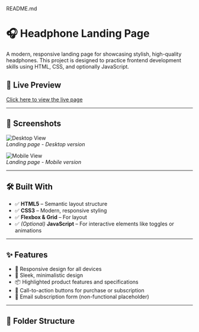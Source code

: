 README.md
# 🎧 Headphone Landing Page

A modern, responsive landing page for showcasing stylish, high-quality headphones. This project is designed to practice frontend development skills using HTML, CSS, and optionally JavaScript.

## 🚀 Live Preview

[Click here to view the live page](#) 

---

## 📸 Screenshots

![Desktop View](screenshots/desktop-preview.png)  
*Landing page - Desktop version*

![Mobile View](screenshots/mobile-preview.png)  
*Landing page - Mobile version*

---

## 🛠️ Built With

- ✅ **HTML5** – Semantic layout structure
- ✅ **CSS3** – Modern, responsive styling
- ✅ **Flexbox & Grid** – For layout
- ✅ *(Optional)* **JavaScript** – For interactive elements like toggles or animations

---

## ✨ Features

- 📱 Responsive design for all devices
- 🎨 Sleek, minimalistic design
- 📦 Highlighted product features and specifications
- 🛒 Call-to-action buttons for purchase or subscription
- 📧 Email subscription form (non-functional placeholder)

---

## 📁 Folder Structure

